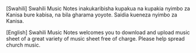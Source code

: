 [Swahili]
Swahili Music Notes inakukaribisha kupakua na kupakia nyimbo za Kanisa bure kabisa, na bila gharama yoyote. Saidia kueneza nyimbo za Kanisa.

[English]
Swahili Music Notes welcomes you to download and upload music sheet of a great variety of music sheet free of charge. Please help spread church music.
